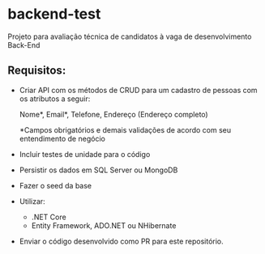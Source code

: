 # backend-test
Projeto para avaliação técnica de candidatos à vaga de desenvolvimento Back-End

## Requisitos:

* Criar API com os métodos de CRUD para um cadastro de pessoas com os atributos a seguir:

    Nome*,
    Email*,
    Telefone,
    Endereço (Endereço completo)
    
    *Campos obrigatórios e demais validações de acordo com seu entendimento de negócio
    
* Incluir testes de unidade para o código
* Persistir os dados em SQL Server ou MongoDB
* Fazer o seed da base

* Utilizar:
  - .NET Core
  - Entity Framework, ADO.NET ou NHibernate

* Enviar o código desenvolvido como PR para este repositório.
